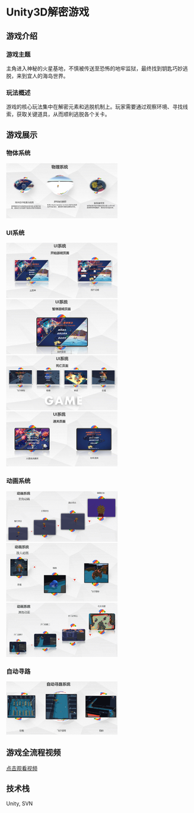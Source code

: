 # Unity3D解密游戏

## 游戏介绍

### 游戏主题
主角进入神秘的火星基地，不慎被传送至恐怖的地牢监狱，最终找到钥匙巧妙逃脱，来到宜人的海岛世界。

### 玩法概述
游戏的核心玩法集中在解密元素和逃脱机制上。玩家需要通过观察环境、寻找线索，获取关键道具，从而顺利逃脱各个关卡。

## 游戏展示

### 物体系统
<img alt="物体系统" src="https://github.com/H-Bole/Picture-home/blob/main/U3D/Phy1.jpg" width="300" />

### UI系统
<img alt="UI系统1" src="https://github.com/H-Bole/Picture-home/blob/main/U3D/UI1.jpg" width="300" />
<img alt="UI系统2" src="https://github.com/H-Bole/Picture-home/blob/main/U3D/UI2.jpg" width="300" />
<img alt="UI系统3" src="https://github.com/H-Bole/Picture-home/blob/main/U3D/UI3.jpg" width="300" />
<img alt="UI系统4" src="https://github.com/H-Bole/Picture-home/blob/main/U3D/UI4.jpg" width="300" />

### 动画系统
<img alt="动画系统1" src="https://github.com/H-Bole/Picture-home/blob/main/U3D/AN1.gif" width="300" />
<img alt="动画系统2" src="https://github.com/H-Bole/Picture-home/blob/main/U3D/AN2.gif" width="300" />
<img alt="动画系统3" src="https://github.com/H-Bole/Picture-home/blob/main/U3D/AN3.gif" width="300" />

### 自动寻路
<img alt="自动寻路" src="https://github.com/H-Bole/Picture-home/blob/main/U3D/AN4.gif" width="300" />

## 游戏全流程视频
[点击观看视频](https://www.bilibili.com/video/BV1BQ4y157Kv/)

## 技术栈
Unity, SVN
